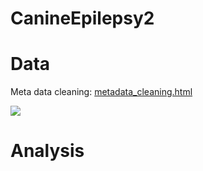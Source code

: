 # CanineEpilepsy2

# Data

Meta data cleaning: [metadata_cleaning.html](http://htmlpreview.github.io/?https://github.com/Yixuan39/CanineEpilepsy2/blob/main/knit_html/metadata_cleaning.html) 

![](/Users/yixuanyang/Projects/Microbiome/CanineEpilepsy2/figures/abundance_phylum.png)

# Analysis

